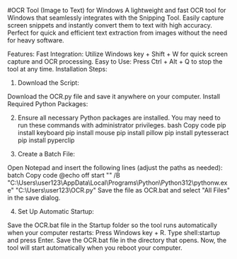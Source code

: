 #OCR Tool (Image to Text) for Windows
A lightweight and fast OCR tool for Windows that seamlessly integrates with the Snipping Tool. Easily capture screen snippets and instantly convert them to text with high accuracy. Perfect for quick and efficient text extraction from images without the need for heavy software.

Features:
Fast Integration: Utilize Windows key + Shift + W for quick screen capture and OCR processing.
Easy to Use: Press Ctrl + Alt + Q to stop the tool at any time.
Installation Steps:
1. Download the Script:

  Download the OCR.py file and save it anywhere on your computer.
  Install Required Python Packages:

2. Ensure all necessary Python packages are installed. You may need to run these commands with administrator privileges.
  bash
  Copy code
  pip install keyboard
  pip install mouse
  pip install pillow
  pip install pytesseract
  pip install pyperclip

3. Create a Batch File:

Open Notepad and insert the following lines (adjust the paths as needed):
batch
Copy code
@echo off
start "" /B "C:\Users\user123\AppData\Local\Programs\Python\Python312\pythonw.exe" "C:\Users\user123\OCR.py"
Save the file as OCR.bat and select "All Files" in the save dialog.

4. Set Up Automatic Startup:

  Save the OCR.bat file in the Startup folder so the tool runs automatically when your computer restarts:
  Press Windows key + R.
  Type shell:startup and press Enter.
  Save the OCR.bat file in the directory that opens.
  Now, the tool will start automatically when you reboot your computer.
